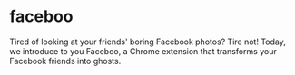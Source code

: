 # faceboo
Tired of looking at your friends' boring Facebook photos? Tire not! Today, we introduce to you Faceboo, a Chrome extension that transforms your Facebook friends into ghosts.
